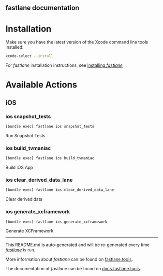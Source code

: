 fastlane documentation
----

# Installation

Make sure you have the latest version of the Xcode command line tools installed:

```sh
xcode-select --install
```

For _fastlane_ installation instructions, see [Installing _fastlane_](https://docs.fastlane.tools/#installing-fastlane)

# Available Actions

## iOS

### ios snapshot_tests

```sh
[bundle exec] fastlane ios snapshot_tests
```

Run Snapshot Tests

### ios build_tvmaniac

```sh
[bundle exec] fastlane ios build_tvmaniac
```

Build iOS App

### ios clear_derived_data_lane

```sh
[bundle exec] fastlane ios clear_derived_data_lane
```

Clear derived data

### ios generate_xcframework

```sh
[bundle exec] fastlane ios generate_xcframework
```

Generate XCFramework

----

This README.md is auto-generated and will be re-generated every time [_fastlane_](https://fastlane.tools) is run.

More information about _fastlane_ can be found on [fastlane.tools](https://fastlane.tools).

The documentation of _fastlane_ can be found on [docs.fastlane.tools](https://docs.fastlane.tools).
